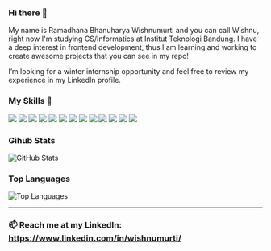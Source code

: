 ### Hi there 👋
My name is Ramadhana Bhanuharya Wishnumurti and you can call Wishnu, right now I'm studying CS/Informatics at Institut Teknologi Bandung. I have a deep interest in frontend development, thus I am learning and working to create awesome projects that you can see in my repo!

I’m looking for a winter internship opportunity and feel free to review my experience in my LinkedIn profile.
### My Skills 🔭

<p>
<img src="https://img.shields.io/badge/java-%23ED8B00.svg?&style=flat-square&logo=java&logoColor=white"/>
<img src="https://img.shields.io/badge/python-%23ED8B00.svg?&style=flat-square&logo=python&logoColor=white"/>
<img src="https://img.shields.io/badge/c%20-%2300599C.svg?&style=flat-square&logo=c&logoColor=white"/>
<img src="https://img.shields.io/badge/css3%20-%231572B6.svg?&style=flat-square&logo=css3&logoColor=white"/>
<img src="https://img.shields.io/badge/html5%20-%23E34F26.svg?&style=flat-square&logo=html5&logoColor=white"/>


<img src="https://img.shields.io/badge/react%20-%23FF2D20.svg?&style=flat-square&logo=react&logoColor=white"/>
<img src="https://img.shields.io/badge/reactnative%20-%23FF2D20.svg?&style=flat-square&logo=reactnative&logoColor=white"/>
<img src="https://img.shields.io/badge/mysql-%2300f.svg?&style=flat-square&logo=mysql&logoColor=white"/>


<img src="https://img.shields.io/badge/pandas%20-%23150458.svg?&style=flat-square&logo=pandas&logoColor=white" />

<img src="https://img.shields.io/badge/Jupyter%20-%23F37626.svg?&style=flat-square&logo=Jupyter&logoColor=white" />

<img src="https://img.shields.io/badge/git%20-%23F05033.svg?&style=flat-square&logo=git&logoColor=white"/>
<img src="https://img.shields.io/badge/gitlab%20-%23181717.svg?&style=flat-square&logo=gitlab&logoColor=white"/>
<img src="https://img.shields.io/badge/github%20-%23121011.svg?&style=flat-square&logo=github&logoColor=white"/>
</p>


### Gihub Stats
<p><img src="https://github-readme-stats.vercel.app/api?username=salt0330&amp;show_icons=true&amp;count_private=true&amp;theme=cobalt" alt="GitHub Stats"></p>

### Top Languages
<p><img src="https://github-readme-stats.vercel.app/api/top-langs/?username=salt0330&amp;layout=compact" alt="Top Languages"></p>

---

### 📫 Reach me at my LinkedIn: https://www.linkedin.com/in/wishnumurti/

<!--
**salt0330/salt0330** is a ✨ _special_ ✨ repository because its `README.md` (this file) appears on your GitHub profile.

Here are some ideas to get you started:

- 🔭 I’m currently working on ...
- 🌱 I’m currently learning ...
- 👯 I’m looking to collaborate on ...
- 🤔 I’m looking for help with ...
- 💬 Ask me about ...
- 📫 How to reach me: ...
- 😄 Pronouns: ...
- ⚡ Fun fact: ...
-->
